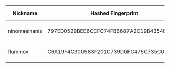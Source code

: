 | Nickname |  Hashed Fingerprint	| Or Addresses | Contact | Running | Flags | Last Seen | First Seen | Last Restarted | Advertised Bandwidth | Platform | Version | Version Status | Recommended Version | Verified hostnames | Exit policy |
|---|---|---|---|---|---|---|---|---|---|---|---|---|---|---|---|
|ninomaeinanis | 797ED0529BEE6CCFC74FBB687A2C19B4354DCFCE | ["103.196.153.62:9001"] | catseki@proton.me | true | Running, Valid | 2025-09-17 03:00:00 | 2025-09-17 01:00:00 | 2025-09-17 01:21:52 | 0 | Tor 0.4.8.18 on Linux | 0.4.8.18 | recommended | true | N/A | ["reject *:*"]|
|flummox | C6A19F4C300583F201C739D0FC475C735C02A032 | ["185.70.197.130:443","[2a04:3544:8000:1000:780d:bcff:feb1:2f50]:443"] | N/A | true | Running, V2Dir, Valid | 2025-09-17 03:00:00 | 2025-09-17 00:00:00 | 2025-09-16 23:06:40 | 0 | Tor 0.4.8.18 on Linux | 0.4.8.18 | recommended | true | ["185-70-197-130.pl-waw1.upcloud.host"] | ["reject *:*"]|
